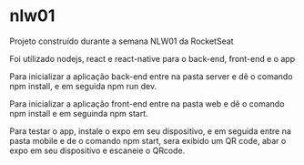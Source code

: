 # nlw01
Projeto construído durante a  semana NLW01 da RocketSeat

Foi utilizado nodejs, react e react-native para o back-end, front-end e o app

Para inicializar a aplicação back-end entre na pasta server e dẽ o comando npm install, e em seguida npm run dev.

Para inicializar a aplicação front-end entre na pasta web e dê o comando npm install e em seguinda npm start.

Para testar o app, instale o expo em seu dispositivo, e em seguida entre na pasta mobile e de o comando npm start, sera exibido um QR code, abar o expo em seu dispositivo e escaneie o QRcode.


